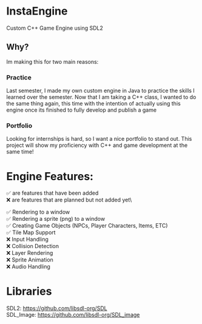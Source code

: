 # InstaEngine
Custom C++ Game Engine using SDL2

## Why?
Im making this for two main reasons:

### Practice
Last semester, I made my own custom engine in Java to practice the skills I learned over the semester. Now that I am taking a C++ class, I wanted to do the same thing again,
this time with the intention of actually using this engine once its finished to fully develop and publish a game

### Portfolio
Looking for internships is hard, so I want a nice portfolio to stand out. This project will show my proficiency with C++ and game development at the same time!
# Engine Features:
✅ are features that have been added\
❌ are features that are planned but not added yet\

:white_check_mark: Rendering to a window\
:white_check_mark: Rendering a sprite (png) to a window\
:white_check_mark: Creating Game Objects (NPCs, Player Characters, Items, ETC)\
:white_check_mark: Tile Map Support\
❌ Input Handling\
❌ Collision Detection\
❌ Layer Rendering\
❌ Sprite Animation\
❌ Audio Handling

# Libraries
SDL2: https://github.com/libsdl-org/SDL \
SDL_Image: https://github.com/libsdl-org/SDL_image
